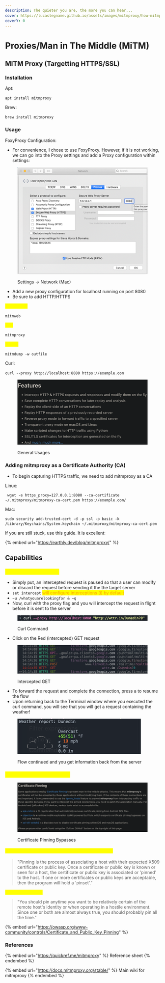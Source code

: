 ```yaml
---
description: The quieter you are, the more you can hear...
cover: https://lucaslegname.github.io/assets/images/mitmproxy/how-mitmproxy-works.jpg
coverY: 0
---
```


# Proxies/Man in The Middle (MiTM)

## MITM Proxy (Targetting HTTPS/SSL)

### Installation

Apt:

`apt install mitmproxy`

Brew:

`brew install mitmproxy`

### Usage

FoxyProxy Configuration:

* For convenience, I chose to use FoxyProxy. However, if it is not working, we can go into the Proxy settings and add a Proxy configuration within settings:

<figure><img src="../.gitbook/assets/image (1) (13).png" alt=""><figcaption><p>Settings -> Network (Mac)</p></figcaption></figure>

* Add a new proxy configuration for localhost running on port 8080
* Be sure to add HTTP/HTTPS

<mark style="color:yellow;">Web (GUI):</mark>

`mitmweb`

<mark style="color:yellow;">CLI:</mark>

`mitmproxy`

<mark style="color:yellow;">Dump:</mark>

`mitmdump -w outfile`

Curl:

`curl --proxy http://localhost:8080 https://example.com`

<figure><img src="../.gitbook/assets/image (2).png" alt=""><figcaption><p>General Usages</p></figcaption></figure>

### Adding mitmproxy as a Certificate Authority (CA)

* To begin capturing HTTPS traffic, we need to add mitmproxy as a CA

Linux:

```
 wget -e https_proxy=127.0.0.1:8080 --ca-certificate ~/.mitmproxy/mitmproxy-ca-cert.pem https://example.com/
```

Mac:

```
sudo security add-trusted-cert -d -p ssl -p basic -k /Library/Keychains/System.keychain ~/.mitmproxy/mitmproxy-ca-cert.pem
```

If you are still stuck, use this guide. It is excellent:

{% embed url="https://earthly.dev/blog/mitmproxy/" %}

## Capabilities

### <mark style="color:yellow;">Intercepting Requests</mark>

* Simply put, an intercepted request is paused so that a user can modify or discard the request before sending it the the target server
* `set intercept` <mark style="color:orange;">will configure interceptions (i) by default</mark>
* `~u /whatyouarelookingfor & ~q`
* Now, curl with the proxy flag and you will intercept the request in flight before it is sent to the server

<figure><img src="../.gitbook/assets/image (4).png" alt=""><figcaption><p>Curl Command</p></figcaption></figure>

* Click on the Red (intercepted) GET request

<figure><img src="../.gitbook/assets/image.png" alt=""><figcaption><p>Intercepted GET</p></figcaption></figure>

* To forward the request and complete the connection, press a to resume the flow
* Upon returning back to the Terminal window where you executed the curl command, you will see that you will get a request containing the weather!

<figure><img src="../.gitbook/assets/image (1).png" alt=""><figcaption><p>Flow continued and you get information back from the server</p></figcaption></figure>

### <mark style="color:yellow;">Certificate Pinning Bypass</mark>

<figure><img src="../.gitbook/assets/image (4) (14).png" alt=""><figcaption><p>Certificate Pinning Bypasses</p></figcaption></figure>

#### <mark style="color:yellow;">What is Certificate Pinning and why is it bad for us?</mark>

> "Pinning is the process of associating a host with their expected X509 certificate or public key. Once a certificate or public key is known or seen for a host, the certificate or public key is associated or 'pinned' to the host. If one or more certificates or public keys are acceptable, then the program will hold a 'pinset'."

<mark style="color:yellow;">**When do you pin?**</mark>

> "You should pin anytime you want to be relatively certain of the remote host's identity or when operating in a hostile environment. Since one or both are almost always true, you should probably pin all the time."

{% embed url="https://owasp.org/www-community/controls/Certificate_and_Public_Key_Pinning" %}

### References

{% embed url="https://quickref.me/mitmproxy" %}
Reference sheet
{% endembed %}

{% embed url="https://docs.mitmproxy.org/stable/" %}
Main wiki for mitmproxy
{% endembed %}

